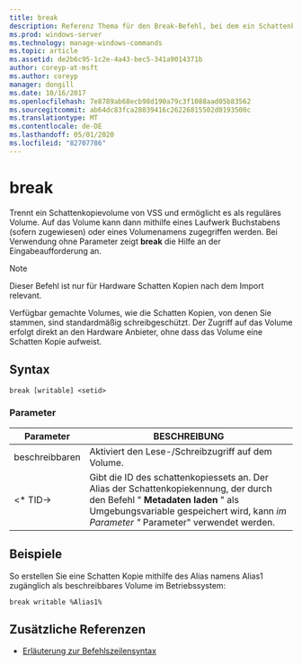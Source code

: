```yaml
---
title: break
description: Referenz Thema für den Break-Befehl, bei dem ein Schattenkopievolume von VSS getrennt und als reguläres Volume zugänglich gemacht wird.
ms.prod: windows-server
ms.technology: manage-windows-commands
ms.topic: article
ms.assetid: de2b6c95-1c2e-4a43-bec5-341a9014371b
author: coreyp-at-msft
ms.author: coreyp
manager: dongill
ms.date: 10/16/2017
ms.openlocfilehash: 7e8789ab68ecb98d190a79c3f1088aad05b83562
ms.sourcegitcommit: ab64dc83fca28039416c26226815502d0193500c
ms.translationtype: MT
ms.contentlocale: de-DE
ms.lasthandoff: 05/01/2020
ms.locfileid: "82707786"
---
```

# <a name="break"></a>break

Trennt ein Schattenkopievolume von VSS und ermöglicht es als reguläres Volume. Auf das Volume kann dann mithilfe eines Laufwerk Buchstabens (sofern zugewiesen) oder eines Volumenamens zugegriffen werden. Bei Verwendung ohne Parameter zeigt **break** die Hilfe an der Eingabeaufforderung an.

> [!NOTE]
> Dieser Befehl ist nur für Hardware Schatten Kopien nach dem Import relevant.
>
> Verfügbar gemachte Volumes, wie die Schatten Kopien, von denen Sie stammen, sind standardmäßig schreibgeschützt. Der Zugriff auf das Volume erfolgt direkt an den Hardware Anbieter, ohne dass das Volume eine Schatten Kopie aufweist.

## <a name="syntax"></a>Syntax

```
break [writable] <setid>
```

### <a name="parameters"></a>Parameter

| Parameter | BESCHREIBUNG |
| --------- | ----------- |
| beschreibbaren | Aktiviert den Lese-/Schreibzugriff auf dem Volume. |
| \<* TID-> | Gibt die ID des schattenkopiessets an. Der Alias der Schattenkopiekennung, der durch den Befehl " **Metadaten laden** " als Umgebungsvariable gespeichert wird, kann *im Parameter "* Parameter" verwendet werden. |

## <a name="examples"></a>Beispiele

So erstellen Sie eine Schatten Kopie mithilfe des Alias namens Alias1 zugänglich als beschreibbares Volume im Betriebssystem:

```
break writable %Alias1%
```

## <a name="additional-references"></a>Zusätzliche Referenzen

- [Erläuterung zur Befehlszeilensyntax](command-line-syntax-key.md)